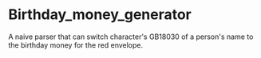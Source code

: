 # Birthday_money_generator

A naive parser that can switch character's GB18030 of a person's name to the birthday money for the red envelope.
